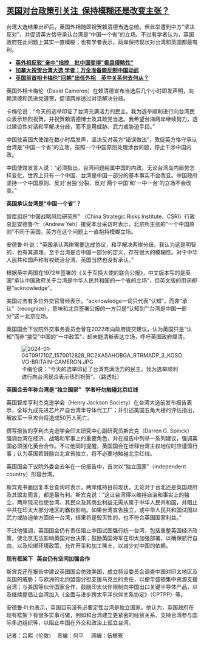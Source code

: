 <!--1705350513000-->
[英国对台政策引关注  保持模糊还是改变主张？](https://www.rfa.org/mandarin/yataibaodao/junshiwaijiao/al-01152024152819.html)
------

<p><span style="font-weight: 400;">台湾大选结果出炉后，英国外相随即祝贺赖清德当选总统。但此举遭到中方“坚决反对”，并促请英方恪守承认台湾是“中国一个省”的立场。不过有学者认为，英国政府在此问题上其实一直模糊；也有学者表示，两岸保持现状对台湾和英国都最有利。</span></p><ul><li><strong><a href="https://www.rfa.org/mandarin/yataibaodao/junshiwaijiao/al-01102024124522.html">英外相反驳"亲中"指控　批中国变得"极具侵略性"</a></strong></li><li><strong><a href="https://www.rfa.org/mandarin/yataibaodao/junshiwaijiao/lf-01152024151354.html">加拿大祝贺台湾大选 学者：万全准备能反制中国动武</a></strong></li><li><strong><a href="https://www.rfa.org/mandarin/yataibaodao/junshiwaijiao/al-11132023112703.html">英国前首相卡梅伦"回朝"出任外相　英中关系何去何从？</a></strong></li></ul><p><span style="font-weight: 400;">英国外相卡梅伦（David Cameron）在赖清德宣布当选后几个小时即发声明，向赖清德和民进党道贺，促请两岸透过对话解决分歧。</span></p><p></p><p><span style="font-weight: 400;">卡梅伦说：“今天的选举印证了台湾充满活力的民主。我为选举顺利进行向台湾民众表示热烈祝贺，并祝贺赖清德博士及其政党当选。我希望台海两岸继续努力，透过建设性对话和平解决分歧，而不是用威胁、武力或胁迫手段。”</span></p><p></p><p><span style="font-weight: 400;">中国驻英国大使馆在数小时后发声，坚决反对英方“错误做法”，敦促英方恪守承认台湾是“中国一个省”的立场，按照一个中国原则处理涉台问题，停止干涉中国内政。</span></p><p></p><p><span style="font-weight: 400;">中国使馆发言人说：“必须指出，台湾问题纯属中国的内政。无论台湾岛内局势怎样变化，世界上只有一个中国、台湾是中国一部分的基本事实不会改变。中国政府坚持一个中国原则、反对'台独'分裂、反对'两个中国'和'一中一台'的立场不会改变。”</span></p><p></p><p><b>英国承认台湾是“中国一个省”？</b></p><p></p><p><span style="font-weight: 400;">智库组织“中国战略风险研究所” （China Strategic Risks Institute，CSRI）行政总监安德鲁‧叶（Andrew Yeh）接受本台采访时表示，北京所主张的“一个中国原则”不同于英国，英方在这个问题上一直抱持模糊立场。</span></p><p></p><p><span style="font-weight: 400;">安德鲁‧叶说：“英国承认两岸需要达成协议，和平解决两岸分歧。我认为这是明智的，也有其道理。至于台湾是否中国一部分的定义，存在很大的模糊性。对于中华人民共和国声称有权统治台湾，英国当然也没有承认。”</span></p><p></p><p><span style="font-weight: 400;">根据英中两国在1972年签署的《关于互换大使的联合公报》，中文版本写的是英国“承认中国政府关于台湾是中华人民共和国的一个省的立场”，但英文版的用词却是“acknowledge”。</span></p><p></p><p><span style="font-weight: 400;">美国过去有多位外交官曾经表示，“acknowledge一词只代表“认知”，而非“承认”（recognize），意味和北京签署公报的一方只是“认知到”“台湾是中国一部分”这一北京立场。</span></p><p></p><p><span style="font-weight: 400;">英国国会下议院外交事务委员会曾在2022年向政府提交建议，认为英国只是“认知”而非“接受”中国的“一中政策”，却未能清晰表达立场，呼吁英国政府厘清。</span></p><figure><img alt="2024-01-04T091710Z_1570012828_RC2XA5AHOBGA_RTRMADP_3_KOSOVO-BRITAIN-CAMERON.JPG" class="image-richtext image-inline" src="https://www.rfa.org/mandarin/yataibaodao/junshiwaijiao/2024-01-04t091710z_1570012828_rc2xa5ahobga_rtrmadp_3_kosovo-britain-cameron.jpg" title="2024-01-04T091710Z_1570012828_RC2XA5AHOBGA_RTRMADP_3_KOSOVO-BRITAIN-CAMERON.JPG"/><figcaption>卡梅伦说：“今天的选举印证了台湾充满活力的民主。我为选举顺利进行向台湾民众表示热烈祝贺”。（路透社）</figcaption></figure><p></p><p><b>英国会去年称台湾是“独立国家”   学者吁勿触碰北京红线</b></p><p></p><p><span style="font-weight: 400;">英国智库亨利杰克逊学会（Henry Jackson Society）在台湾大选前发布报告表示，全球九成先进芯片产自台湾半导体代工厂；并引述美国五角大楼的评估指出，解放军一旦攻台将造成50万人死亡。</span></p><p></p><p><span style="font-weight: 400;">撰写报告的亨利杰克逊学会印太研究中心副研究员斯宾克（Darren G. Spinck）强调台湾在经济、战略和军事上的重要角色，并在报告中列举一系列建议，强调英国必须强化英台合作。不过他同时提醒，英国国会在诠释台湾主权地位时应谨慎行事；认为英国若鼓励台北宣告独立，将不必要地触碰北京红线。</span></p><p></p><p><span style="font-weight: 400;">英国国会下议院外委会去年在一份报告中，首次以“独立国家”（independent country）形容台湾。</span></p><p></p><p><span style="font-weight: 400;">斯宾克书面回复本台查询时表示，两岸维持目前现状，无论对于台北还是英国政府及其盟友而言，都是最有利。斯宾克说：“这让台湾得以维持自治和事实上的独立，两岸现况也使台湾、其民众及其商业利益无需从属于中华人民共和国，并阻止中共在印太大部分地区的霸权影响。如果台湾宣告独立，或中华人民共和国试图以武力或胁迫单方面统一台湾，结果将是毁灭性的，也不符合英国国家利益。” </span></p><p></p><p><span style="font-weight: 400;">不过他强调，英国国会仍有责任阻止中国试图强行统一台湾，包括重整英国经济政策，使北京无法影响英国对台决策；鼓励英国海军在印太加强部署，以确保航行自由，以及松绑环境政策，允许开采和加工稀土，以减少对中国的依赖。</span></p><p></p><p><b>现有框架下   英台仍有空间加强合作</b></p><p></p><p><span style="font-weight: 400;">斯宾克还在报告中建议英国国会仿效美国，成立特设委员会调查中国对印太地区及英国的威胁；与欧洲的北约盟国分担支援乌克兰的责任，以便华盛顿集中资源支援台湾；与美国等伙伴国家合作，鼓励印太伙伴限制向中国出口关键半导体产品，以及继续提倡让台湾加入《全面与进步跨太平洋伙伴关系协定》（CPTPP）等。</span></p><p></p><p><span style="font-weight: 400;">安德鲁‧叶也表示，英国目前没有必要定性台湾是独立国家。他认为，英国政府在现有框架下有很多实事可做，例如和台湾建立更紧密的经贸关系、支持台湾参与国际多边组织等，以阻止中国在外交和政治上孤立台湾。</span></p><p></p><p><span style="font-weight: 400;">记者：吕熙（伦敦）  责编：何平     网编：伍檫愙</span></p><p></p>
